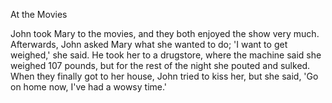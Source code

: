 At the Movies

John took Mary to the movies, and they both enjoyed the show very much.
Afterwards, John asked Mary what she wanted to do; 'I want to get weighed,' she said.
He took her to a drugstore, where the machine said she weighed 107 pounds, but for the rest of the night she pouted and sulked.
When they finally got to her house, John tried to kiss her, but she said, 'Go on home now, I've had a wowsy time.'

